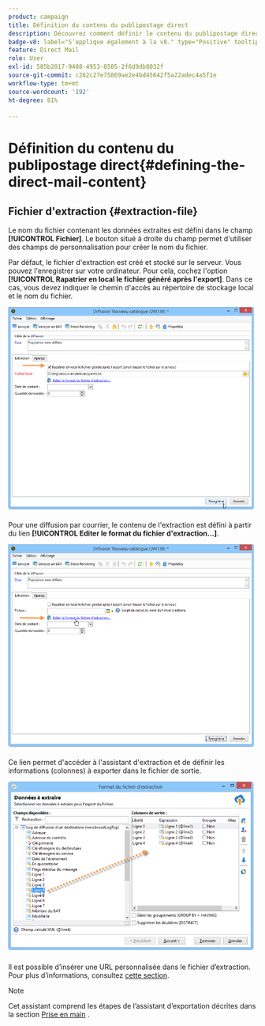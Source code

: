 ```yaml
---
product: campaign
title: Définition du contenu du publipostage direct
description: Découvrez comment définir le contenu du publipostage direct
badge-v8: label="S’applique également à la v8." type="Positive" tooltip="S’applique également à Campaign v8."
feature: Direct Mail
role: User
exl-id: 585b2017-9408-4953-8505-2f6d9db8032f
source-git-commit: c262c27e75869ae2e4bd45642f5a22adec4a5f1e
workflow-type: tm+mt
source-wordcount: '192'
ht-degree: 81%

---
```


# Définition du contenu du publipostage direct{#defining-the-direct-mail-content}

## Fichier d&#39;extraction {#extraction-file}

Le nom du fichier contenant les données extraites est défini dans le champ **[!UICONTROL Fichier]**. Le bouton situé à droite du champ permet d&#39;utiliser des champs de personnalisation pour créer le nom du fichier.

Par défaut, le fichier d&#39;extraction est créé et stocké sur le serveur. Vous pouvez l&#39;enregistrer sur votre ordinateur. Pour cela, cochez l&#39;option **[!UICONTROL Rapatrier en local le fichier généré après l&#39;export]**. Dans ce cas, vous devez indiquer le chemin d&#39;accès au répertoire de stockage local et le nom du fichier.

![](assets/s_ncs_user_mail_delivery_local_file.png)

Pour une diffusion par courrier, le contenu de l&#39;extraction est défini à partir du lien **[!UICONTROL Editer le format du fichier d&#39;extraction...]**.

![](assets/s_ncs_user_mail_delivery_format_link.png)

Ce lien permet d&#39;accéder à l&#39;assistant d&#39;extraction et de définir les informations (colonnes) à exporter dans le fichier de sortie.

![](assets/s_ncs_user_mail_delivery_format_wz.png)

Il est possible d’insérer une URL personnalisée dans le fichier d’extraction. Pour plus d’informations, consultez [cette section](../../web/using/publishing-a-web-form.md).

>[!NOTE]
>
>Cet assistant comprend les étapes de l’assistant d’exportation décrites dans la section [Prise en main](../../platform/using/executing-export-jobs.md) .
